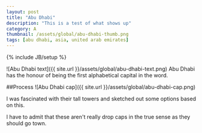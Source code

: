 ```yaml
---
layout: post
title: "Abu Dhabi"
description: "This is a test of what shows up"
category: A
thumbnail: /assets/global/abu-dhabi-thumb.png
tags: [abu dhabi, asia, united arab emirates]
---
```

{% include JB/setup %}

![Abu Dhabi text]({{ site.url }}/assets/global/abu-dhabi-text.png)
Abu Dhabi has the honour of being the first alphabetical capital in the word.

##Process
![Abu Dhabi cap]({{ site.url }}/assets/global/abu-dhabi-cap.png)

I was fascinated with their tall towers and sketched out some options based on this.

I have to admit that these aren't really drop caps in the true sense as they should go town. 